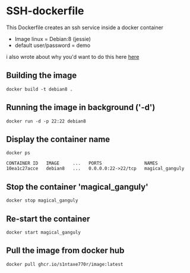 # SSH-dockerfile

This Dockerfile creates an ssh service inside a docker container
* Image linux = Debian:8 (jessie)
* default user/password = demo

i also wrote about why you'd want to do this here [here](https://dev.to/s1ntaxe770r/how-to-setup-ssh-within-a-docker-container-i5i)


## Building the image

` docker build -t debian8 . ` 

## Running the image in background ('-d')

` docker run -d -p 22:22 debian8 `

## Display the container name 
`docker ps`
```
CONTAINER ID   IMAGE     ...   PORTS                NAMES
10ea1c27acce   debian8   ...   0.0.0.0:22->22/tcp   magical_ganguly
```
## Stop the container 'magical_ganguly'
``docker stop magical_ganguly``

## Re-start the container
``docker start magical_ganguly``

## Pull the image from docker hub

`docker pull ghcr.io/s1ntaxe770r/image:latest`

